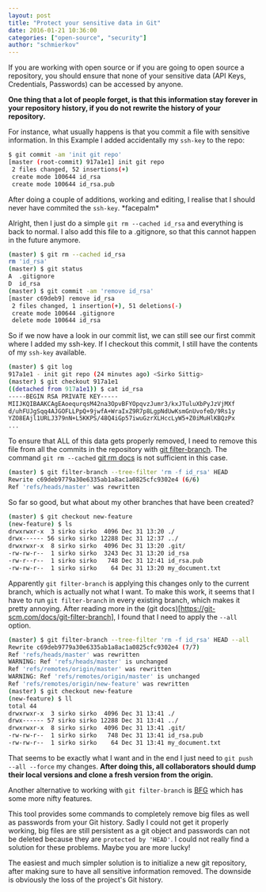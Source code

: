 ```yaml
---
layout: post
title: "Protect your sensitive data in Git"
date: 2016-01-21 10:36:00
categories: ["open-source", "security"]
author: "schmierkov"
---
```


If you are working with open source or if you are going to open source a repository, you should ensure that none of your sensitive data (API Keys, Credentials, Passwords) can be accessed by anyone.

**One thing that a lot of people forget, is that this information stay forever in your repository history, if you do not rewrite the history of your repository.**

For instance, what usually happens is that you commit a file with sensitive information. In this Example I added accidentally my `ssh-key` to the repo:

```bash
$ git commit -am 'init git repo'
[master (root-commit) 917a1e1] init git repo
 2 files changed, 52 insertions(+)
 create mode 100644 id_rsa
 create mode 100644 id_rsa.pub
```

After doing a couple of additions, working and editing, I realise that I should never have commited the `ssh-key`. \*facepalm\*

Alright, then I just do a simple `git rm --cached id_rsa` and everything is back to normal. I also add this file to a .gitignore, so that this cannot happen in the future anymore.

```bash
(master) $ git rm --cached id_rsa
rm 'id_rsa'
(master) $ git status
A  .gitignore
D  id_rsa
(master) $ git commit -am 'remove id_rsa'
[master c69deb9] remove id_rsa
 2 files changed, 1 insertion(+), 51 deletions(-)
 create mode 100644 .gitignore
 delete mode 100644 id_rsa
```

So if we now have a look in our commit list, we can still see our first commit where I added my ssh-key. If I checkout this commit, I still have the contents of my `ssh-key` available.

```bash
(master) $ git log
917a1e1 - init git repo (24 minutes ago) <Sirko Sittig>
(master) $ git checkout 917a1e1
((detached from 917a1e1)) $ cat id_rsa
-----BEGIN RSA PRIVATE KEY-----
MIIJKQIBAAKCAgEAoequrqsM42na3OpvBFYOpqvzJumr3/kxJTuluXbPyJzVjMXf
d/uhFUJgSqq4AJGOFLLPpQ+9jwfA+WraIxZ9R7p8LgpNdUwKsmGnUvofeD/9Rs1y
YZO8EAjl1URLJ379nN+L5KKPS/48Q4iGp57iwuGzrXLHccLyW5+Z0iMuHlKBQzPx
...
```

To ensure that ALL of this data gets properly removed, I need to remove this file from all the commits in the repository with [git filter-branch](https://git-scm.com/docs/git-filter-branch). The command `git rm --cached` [git rm docs](https://git-scm.com/docs/git-rm) is not sufficient in this case.

```bash
(master) $ git filter-branch --tree-filter 'rm -f id_rsa' HEAD
Rewrite c69deb9779a30e6335ab1a8ac1a0825cfc9302e4 (6/6)
Ref 'refs/heads/master' was rewritten
```

So far so good, but what about my other branches that have been created?
```bash
(master) $ git checkout new-feature
(new-feature) $ ls
drwxrwxr-x  3 sirko sirko  4096 Dec 31 13:20 ./
drwx------ 56 sirko sirko 12288 Dec 31 12:37 ../
drwxrwxr-x  8 sirko sirko  4096 Dec 31 13:20 .git/
-rw-rw-r--  1 sirko sirko  3243 Dec 31 13:20 id_rsa
-rw-r--r--  1 sirko sirko   748 Dec 31 12:41 id_rsa.pub
-rw-rw-r--  1 sirko sirko    64 Dec 31 13:20 my_document.txt
```

Apparently `git filter-branch` is applying this changes only to the current branch, which is actually not what I want. To make this work, it seems that I have to run `git filter-branch` in every existing branch, which makes it pretty annoying. After reading more in the (git docs)[https://git-scm.com/docs/git-filter-branch], I found that I need to apply the `--all` option.

```bash
(master) $ git filter-branch --tree-filter 'rm -f id_rsa' HEAD --all
Rewrite c69deb9779a30e6335ab1a8ac1a0825cfc9302e4 (7/7)
Ref 'refs/heads/master' was rewritten
WARNING: Ref 'refs/heads/master' is unchanged
Ref 'refs/remotes/origin/master' was rewritten
WARNING: Ref 'refs/remotes/origin/master' is unchanged
Ref 'refs/remotes/origin/new-feature' was rewritten
(master) $ git checkout new-feature
(new-feature) $ ll
total 44
drwxrwxr-x  3 sirko sirko  4096 Dec 31 13:41 ./
drwx------ 57 sirko sirko 12288 Dec 31 13:41 ../
drwxrwxr-x  8 sirko sirko  4096 Dec 31 13:41 .git/
-rw-rw-r--  1 sirko sirko   748 Dec 31 13:41 id_rsa.pub
-rw-rw-r--  1 sirko sirko    64 Dec 31 13:41 my_document.txt
```

That seems to be exactly what I want and in the end I just need to `git push --all --force` my changes. **After doing this, all collaborators should dump their local versions and clone a fresh version from the origin.**

Another alternative to working with `git filter-branch` is [BFG](https://rtyley.github.io/bfg-repo-cleaner/) which has some more nifty features.

This tool provides some commands to completely remove big files as well as passwords from your Git history. Sadly I could not get it properly working, big files are still persistent as a git object and passwords can not be deleted because they are `protected by 'HEAD'`. I could not really find a solution for these problems. Maybe you are more lucky!

The easiest and much simpler solution is to initialize a new git repository, after making sure to have all sensitive information removed. The downside is obviously the loss of the project's Git history.
